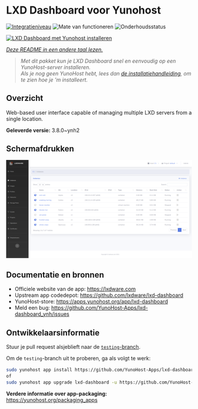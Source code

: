 <!--
NB: Deze README is automatisch gegenereerd door <https://github.com/YunoHost/apps/tree/master/tools/readme_generator>
Hij mag NIET handmatig aangepast worden.
-->

# LXD Dashboard voor Yunohost

[![Integratieniveau](https://dash.yunohost.org/integration/lxd-dashboard.svg)](https://ci-apps.yunohost.org/ci/apps/lxd-dashboard/) ![Mate van functioneren](https://ci-apps.yunohost.org/ci/badges/lxd-dashboard.status.svg) ![Onderhoudsstatus](https://ci-apps.yunohost.org/ci/badges/lxd-dashboard.maintain.svg)

[![LXD Dashboard met Yunohost installeren](https://install-app.yunohost.org/install-with-yunohost.svg)](https://install-app.yunohost.org/?app=lxd-dashboard)

*[Deze README in een andere taal lezen.](./ALL_README.md)*

> *Met dit pakket kun je LXD Dashboard snel en eenvoudig op een YunoHost-server installeren.*  
> *Als je nog geen YunoHost hebt, lees dan [de installatiehandleiding](https://yunohost.org/install), om te zien hoe je 'm installeert.*

## Overzicht

Web-based user interface capable of managing multiple LXD servers from a single location.


**Geleverde versie:** 3.8.0~ynh2

## Schermafdrukken

![Schermafdrukken van LXD Dashboard](./doc/screenshots/screenshot01.png)

## Documentatie en bronnen

- Officiele website van de app: <https://lxdware.com>
- Upstream app codedepot: <https://github.com/lxdware/lxd-dashboard>
- YunoHost-store: <https://apps.yunohost.org/app/lxd-dashboard>
- Meld een bug: <https://github.com/YunoHost-Apps/lxd-dashboard_ynh/issues>

## Ontwikkelaarsinformatie

Stuur je pull request alsjeblieft naar de [`testing`-branch](https://github.com/YunoHost-Apps/lxd-dashboard_ynh/tree/testing).

Om de `testing`-branch uit te proberen, ga als volgt te werk:

```bash
sudo yunohost app install https://github.com/YunoHost-Apps/lxd-dashboard_ynh/tree/testing --debug
of
sudo yunohost app upgrade lxd-dashboard -u https://github.com/YunoHost-Apps/lxd-dashboard_ynh/tree/testing --debug
```

**Verdere informatie over app-packaging:** <https://yunohost.org/packaging_apps>
